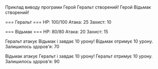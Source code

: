 Приклад виводу програми
Герой Геральт створений!
Герой Відьмак створений!

=== Геральт ===
HP: 100/100
Атака: 25
Захист: 10

=== Відьмак ===
HP: 80/80
Атака: 20
Захист: 15

Геральт атакує Відьмак і завдає 10 урону!
Відьмак отримує 10 урону. Залишилось здоров'я: 70

Відьмак атакує Геральт і завдає 10 урону!
Геральт отримує 10 урону. Залишилось здоров'я: 90

